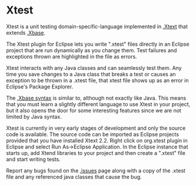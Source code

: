 Xtest
=====

Xtest is a unit testing domain-specific-language implemented in [.Xtext](http://www.eclipse.org/Xtext/) that extends [.Xbase](http://www.eclipse.org/Xtext/#xbase).

The Xtest plugin for Eclipse lets you write ".xtest" files directly in an Eclipse project that are run dynamically as you change them.  Test failures and exceptions thrown are highlighted in the file as errors.

Xtest interacts with any Java classes and can seamlessly test them.  Any time you save changes to a Java class that breaks a test or causes an exception to be thrown in a .xtest file, that xtest file shows up as an error in Eclipse's Package Explorer.

The [.Xbase syntax](http://www.eclipse.org/Xtext/documentation/Xbase%20Language%20Specification.pdf) is similar to, although not exactly like Java.  This means that you must learn a slightly different language to use Xtest in your project, but it also opens the door for some interesting features since we are not limited by Java syntax.

Xtest is currently in very early stages of development and only the source code is available.  The source code can be imported as Eclipse projects provided that you have installed Xtext 2.2.  Right click on org.xtest plugin in Eclipse and select Run As->Eclipse Application. In the Eclipse instance that starts up, add Xtend libraries to your project and then create a ".xtest" file and start writing tests.

Report any bugs found on the [.issues](https://github.com/msbarry/Xtest/issues) page along with a copy of the .xtest file and any referenced java classes that cause the bug.
